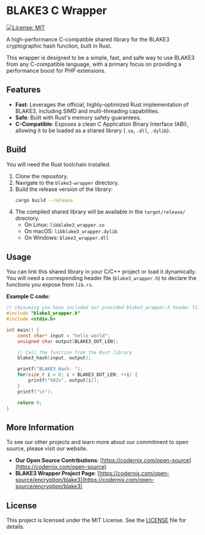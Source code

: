 # BLAKE3 C Wrapper

[![License: MIT](https://img.shields.io/badge/License-MIT-yellow.svg)](https://opensource.org/licenses/MIT)

A high-performance C-compatible shared library for the BLAKE3 cryptographic hash function, built in Rust.

This wrapper is designed to be a simple, fast, and safe way to use BLAKE3 from any C-compatible language, with a primary focus on providing a performance boost for PHP extensions.

## Features

-   **Fast**: Leverages the official, highly-optimized Rust implementation of BLAKE3, including SIMD and multi-threading capabilities.
-   **Safe**: Built with Rust's memory safety guarantees.
-   **C-Compatible**: Exposes a clean C Application Binary Interface (ABI), allowing it to be loaded as a shared library (`.so`, `.dll`, `.dylib`).

## Build

You will need the Rust toolchain installed.

1.  Clone the repository.
2.  Navigate to the `blake3-wrapper` directory.
3.  Build the release version of the library:
    ```bash
    cargo build --release
    ```
4.  The compiled shared library will be available in the `target/release/` directory.
    -   On Linux: `libblake3_wrapper.so`
    -   On macOS: `libblake3_wrapper.dylib`
    -   On Windows: `blake3_wrapper.dll`

## Usage

You can link this shared library in your C/C++ project or load it dynamically. You will need a corresponding header file (`blake3_wrapper.h`) to declare the functions you expose from `lib.rs`.

**Example C code:**

```c
// (Assuming you have included our provided blake3_wrapper.h header file)
#include "blake3_wrapper.h"
#include <stdio.h>

int main() {
    const char* input = "hello world";
    unsigned char output[BLAKE3_OUT_LEN];

    // Call the function from the Rust library
    blake3_hash(input, output);

    printf("BLAKE3 Hash: ");
    for(size_t i = 0; i < BLAKE3_OUT_LEN; ++i) {
        printf("%02x", output[i]);
    }
    printf("\n");

    return 0;
}
```

## More Information

To see our other projects and learn more about our commitment to open source, please visit our website.

-   **Our Open Source Contributions**: [https://codernix.com/open-source](https://codernix.com/open-source)
-   **BLAKE3 Wrapper Project Page**: [https://codernix.com/open-source/encryption/blake3](https://codernix.com/open-source/encryption/blake3)

## License

This project is licensed under the MIT License. See the [LICENSE](LICENSE) file for details.